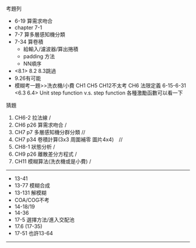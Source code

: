 考題列
* 6-19 算需求吻合
* chapter 7-1
* 7-7 算多層感知機分類
* 7-34 算卷積
	* 給輸入/濾波器/算出捲積
	* padding 方法
	* NN順序
* <8.1>  8.2 8.3跳過 
* 9.26有可能
* 模糊考一題>>洗衣機/小費
CH1 CH5 CH12不太考
CH6 法限定義
6-15-6-31  <6.3 6.4>
Unit step function v.s. step function
各種激勵函數可以看一下

猜題
1. CH6-2 拉法線 /
2. CH6 p26 算需求吻合  /
3. CH7 p7 多層感知機分群分類 //
4. CH7 p34 卷積計算(3x3 周圍補零 圖片4x4)　//
5. CH8-1 狀態分析 /
6. CH9 p26 離散差分方程式 /
7. CH11 模糊算法(洗衣機或是小費) /
---
- 13-41
- 13-77 模糊合成
- 13-131 解模糊
- COA/COG不考
- 14-18/19
- 14-36
- 17-5 選擇方法/進入交配池
- 17.6 (17-35) 
- 17-51
也許13-64
---

